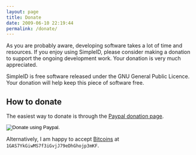 ```yaml
---
layout: page
title: Donate
date: 2009-06-10 22:19:44
permalink: /donate/
---
```


As you are probably aware, developing software takes a lot of time and resources.  If you enjoy using SimpleID, please consider making a donation to support the ongoing development work.  Your donation is very much appreciated.

SimpleID is free software released under the GNU General Public Licence.  Your donation will help keep this piece of software free.

## How to donate

The easiest way to donate is through the [Paypal donation page](https://www.paypal.com/cgi-bin/webscr?item_name=Donation+to+SimpleID&cmd=_donations&business=kmo%40users.sourceforge.net).

<a href="https://www.paypal.com/cgi-bin/webscr?item_name=Donation+to+SimpleID&amp;cmd=_donations&amp;business=kmo%40users.sourceforge.net"><input type="image" src="https://www.paypal.com/en_AU/i/btn/btn_donate_LG.gif" border="0" name="submit" alt="Donate using Paypal."></a>

Alternatively, I am happy to accept [Bitcoins](bitcoin:1GAS7YkGiwMS7f3iGvjJ79eDhGhojp3mKF?label=Donation%20to%20SimpleID) at `1GAS7YkGiwMS7f3iGvjJ79eDhGhojp3mKF`.